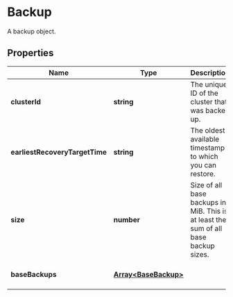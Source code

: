 # Backup

A backup object.
## Properties
| Name | Type | Description | Notes |
| ------------ | ------------- | ------------- | ------------- |
| **clusterId** | **string** | The unique ID of the cluster that was backed up. | [optional] [default to undefined] |
| **earliestRecoveryTargetTime** | **string** | The oldest available timestamp to which you can restore. | [optional] [default to undefined] |
| **size** | **number** | Size of all base backups in MiB. This is at least the sum of all base backup sizes.  | [optional] [default to undefined] |
| **baseBackups** | [**Array&lt;BaseBackup&gt;**](BaseBackup.md) |  | [optional] [default to undefined] |



